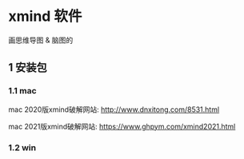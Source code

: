 # xmind 软件

画思维导图 & 脑图的

## 1 安装包

### 1.1 mac

mac 2020版xmind破解网站:  http://www.dnxitong.com/8531.html

mac 2021版xmind破解网站: https://www.ghpym.com/xmind2021.html

### 1.2 win

